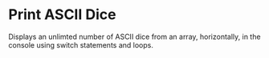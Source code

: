 # Print ASCII Dice
Displays an unlimted number of ASCII dice from an array, horizontally, in the console using switch statements and loops.
